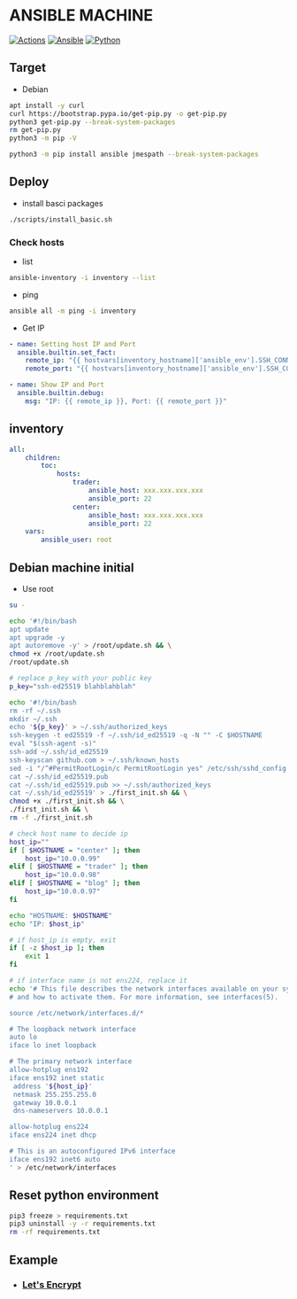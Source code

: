 # ANSIBLE MACHINE

[![Actions](https://img.shields.io/github/actions/workflow/status/ToC-Taiwan/ansible-machine/actions.yml?style=for-the-badge&logo=github)](https://github.com/ToC-Taiwan/ansible-machine/actions/workflows/actions.yml)
[![Ansible](https://img.shields.io/badge/Ansible-2.14.3-red?logo=ansible&logoColor=red&style=for-the-badge)](https://www.ansible.com)
[![Python](https://img.shields.io/badge/Python-3.10-yellow?logo=python&logoColor=yellow&style=for-the-badge)](https://python.org)

## Target

- Debian

```sh
apt install -y curl
curl https://bootstrap.pypa.io/get-pip.py -o get-pip.py
python3 get-pip.py --break-system-packages
rm get-pip.py
python3 -m pip -V
```

```sh
python3 -m pip install ansible jmespath --break-system-packages
```

## Deploy

- install basci packages

```sh
./scripts/install_basic.sh
```

### Check hosts

- list

```sh
ansible-inventory -i inventory --list
```

- ping

```sh
ansible all -m ping -i inventory
```

- Get IP

```yaml
- name: Setting host IP and Port
  ansible.builtin.set_fact:
    remote_ip: "{{ hostvars[inventory_hostname]['ansible_env'].SSH_CONNECTION.split(' ')[2] }}"
    remote_port: "{{ hostvars[inventory_hostname]['ansible_env'].SSH_CONNECTION.split(' ')[3] }}"

- name: Show IP and Port
  ansible.builtin.debug:
    msg: "IP: {{ remote_ip }}, Port: {{ remote_port }}"
```

## inventory

```yml
all:
    children:
        toc:
            hosts:
                trader:
                    ansible_host: xxx.xxx.xxx.xxx
                    ansible_port: 22
                center:
                    ansible_host: xxx.xxx.xxx.xxx
                    ansible_port: 22
    vars:
        ansible_user: root
```

## Debian machine initial

- Use root

```sh
su -
```

```sh
echo '#!/bin/bash
apt update
apt upgrade -y
apt autoremove -y' > /root/update.sh && \
chmod +x /root/update.sh
/root/update.sh

# replace p_key with your public key
p_key="ssh-ed25519 blahblahblah"

echo '#!/bin/bash
rm -rf ~/.ssh
mkdir ~/.ssh
echo '${p_key}' > ~/.ssh/authorized_keys
ssh-keygen -t ed25519 -f ~/.ssh/id_ed25519 -q -N "" -C $HOSTNAME
eval "$(ssh-agent -s)"
ssh-add ~/.ssh/id_ed25519
ssh-keyscan github.com > ~/.ssh/known_hosts
sed -i "/^#PermitRootLogin/c PermitRootLogin yes" /etc/ssh/sshd_config
cat ~/.ssh/id_ed25519.pub
cat ~/.ssh/id_ed25519.pub >> ~/.ssh/authorized_keys
cat ~/.ssh/id_ed25519' > ./first_init.sh && \
chmod +x ./first_init.sh && \
./first_init.sh && \
rm -f ./first_init.sh

# check host name to decide ip
host_ip=""
if [ $HOSTNAME = "center" ]; then
    host_ip="10.0.0.99"
elif [ $HOSTNAME = "trader" ]; then
    host_ip="10.0.0.98"
elif [ $HOSTNAME = "blog" ]; then
    host_ip="10.0.0.97"
fi

echo "HOSTNAME: $HOSTNAME"
echo "IP: $host_ip"

# if host_ip is empty, exit
if [ -z $host_ip ]; then
    exit 1
fi

# if interface name is not ens224, replace it
echo '# This file describes the network interfaces available on your system
# and how to activate them. For more information, see interfaces(5).

source /etc/network/interfaces.d/*

# The loopback network interface
auto lo
iface lo inet loopback

# The primary network interface
allow-hotplug ens192
iface ens192 inet static
 address '${host_ip}'
 netmask 255.255.255.0
 gateway 10.0.0.1
 dns-nameservers 10.0.0.1

allow-hotplug ens224
iface ens224 inet dhcp

# This is an autoconfigured IPv6 interface
iface ens192 inet6 auto
' > /etc/network/interfaces
```

## Reset python environment

```sh
pip3 freeze > requirements.txt
pip3 uninstall -y -r requirements.txt
rm -rf requirements.txt
```

## Example

- ### [Let's Encrypt](./examples/self-hosted-cert.md)
